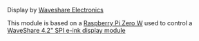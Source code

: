 Display by [Waveshare Electronics](https://www.waveshare.com/wiki/4.2inch_e-Paper_Module)

This module is based on a [Raspberry Pi Zero W](https://www.raspberrypi.org/products/raspberry-pi-zero-w/) used to
control a [WaveShare 4.2" SPI e-ink display module](https://www.waveshare.com/product/oleds-lcds/e-paper/4.2inch-e-paper-module.htm)
